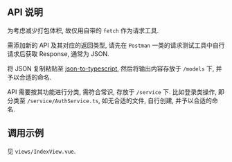 ## API 说明

为考虑减少打包体积, 故仅用自带的 `fetch` 作为请求工具.

需添加新的 API 及其对应的返回类型, 请先在 `Postman` 一类的请求测试工具中自行请求后获取 Response, 通常为 JSON.

将 JSON 复制粘贴至 [json-to-typescript](https://transform.tools/json-to-typescript), 然后将输出内容存放于 `/models` 下, 并予以合适的命名.

API 需要按其功能进行分类, 需符合常识, 存放于 `/service` 下. 比如登录类操作, 即分类至 `/service/AuthService.ts`, 如无合适的文件, 自行创建, 并予以合适的命名.

## 调用示例

见 `views/IndexView.vue`.

